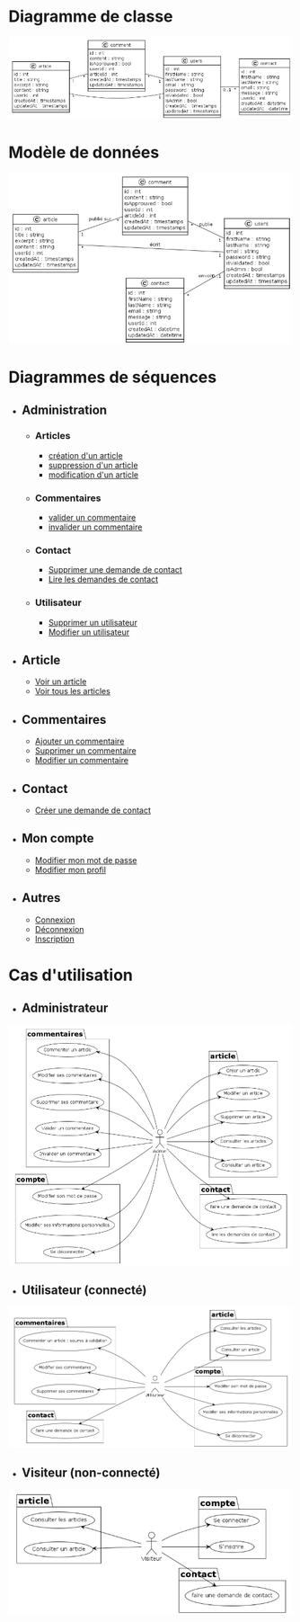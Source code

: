 # Diagramme de classe
<img alt="Diagramme de classe" src="../Diagrammes/ClassDiagram/class-diagram.png">

# Modèle de données
<img alt="Modèle de données" src="../Diagrammes/DataModel/data-model.png">

# Diagrammes de séquences
* ## Administration
  * ### Articles
    * <a href="../Diagrammes/SequenceDiagram/Administration/Article/create-article.png">création d'un article</a>
    * <a href="../Diagrammes/SequenceDiagram/Administration/Article/delete-article.png">suppression d'un article</a>
    * <a href="../Diagrammes/SequenceDiagram/Administration/Article/update-article.png">modification d'un article</a>
  * ### Commentaires
    * <a href="../Diagrammes/SequenceDiagram/Administration/Comment/valid-comment.png">valider un commentaire</a>
    * <a href="../Diagrammes/SequenceDiagram/Administration/Comment/invalid-comment.png">invalider un commentaire</a>

  * ### Contact
    * <a href="../Diagrammes/SequenceDiagram/Administration/Contact/delete-contact.png">Supprimer une demande de contact</a>
    * <a href="../Diagrammes/SequenceDiagram/Administration/Contact/read-contacts.png">Lire les demandes de contact</a>

  * ### Utilisateur
    * <a href="../Diagrammes/SequenceDiagram/Administration/User/delete-user.png">Supprimer un utilisateur</a>
    * <a href="../Diagrammes/SequenceDiagram/Administration/User/update-user.png">Modifier un utilisateur</a>

* ## Article
  * <a href="../Diagrammes/SequenceDiagram/Article/article.png">Voir un article</a>
  * <a href="../Diagrammes/SequenceDiagram/Article/articles.png">Voir tous les articles</a>

* ## Commentaires
    * <a href="../Diagrammes/SequenceDiagram/Comment/add-comment.png">Ajouter un commentaire</a>
    * <a href="../Diagrammes/SequenceDiagram/Comment/delete-comment.png">Supprimer un commentaire</a>
    * <a href="../Diagrammes/SequenceDiagram/Comment/update-comment.png">Modifier un commentaire</a>

* ## Contact
    * <a href="../Diagrammes/SequenceDiagram/Contact/create-contact-request.png">Créer une demande de contact</a>

* ## Mon compte
    * <a href="../Diagrammes/SequenceDiagram/MyAccount/update-password.png">Modifier mon mot de passe</a>
    * <a href="../Diagrammes/SequenceDiagram/MyAccount/update-profile.png">Modifier mon profil</a>

* ## Autres
    * <a href="../Diagrammes/SequenceDiagram/login.png">Connexion</a>
    * <a href="../Diagrammes/SequenceDiagram/logout.png">Déconnexion</a>
    * <a href="../Diagrammes/SequenceDiagram/register.png">Inscription</a>

# Cas d'utilisation

* ## Administrateur
<img alt="Modèle de données" src="../Diagrammes/Usecases/usecase-admin.png">

* ## Utilisateur (connecté)
<img alt="Modèle de données" src="../Diagrammes/Usecases/usecase-user.png">

* ## Visiteur (non-connecté)
<img alt="Modèle de données" src="../Diagrammes/Usecases/usecase-visitor.png">

